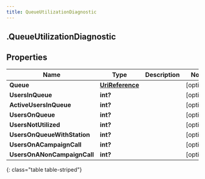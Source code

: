 ```yaml
---
title: QueueUtilizationDiagnostic
---
```

## .QueueUtilizationDiagnostic

## Properties

|Name | Type | Description | Notes|
|------------ | ------------- | ------------- | -------------|
| **Queue** | [**UriReference**](UriReference.html) |  | [optional] |
| **UsersInQueue** | **int?** |  | [optional] |
| **ActiveUsersInQueue** | **int?** |  | [optional] |
| **UsersOnQueue** | **int?** |  | [optional] |
| **UsersNotUtilized** | **int?** |  | [optional] |
| **UsersOnQueueWithStation** | **int?** |  | [optional] |
| **UsersOnACampaignCall** | **int?** |  | [optional] |
| **UsersOnANonCampaignCall** | **int?** |  | [optional] |
{: class="table table-striped"}


